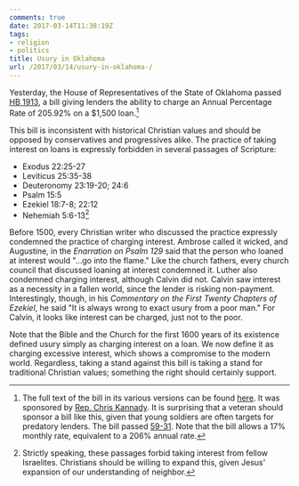 ```yaml
---
comments: true
date: 2017-03-14T11:38:19Z
tags:
- religion
- politics
title: Usury in Oklahoma
url: /2017/03/14/usury-in-oklahoma-/
---
```


Yesterday, the House of Representatives of the State of Oklahoma passed [HB 1913](http://www.oklegislature.gov/BillInfo.aspx?Bill=Hb1913&Session=1700), a bill giving lenders the ability to charge an Annual Percentage Rate of 205.92% on a $1,500 loan.[^1] 

This bill is inconsistent with historical Christian values and should be opposed by conservatives and progressives alike. The practice of taking interest on loans is expressly forbidden in several passages of Scripture:

* Exodus 22:25-27
* Leviticus 25:35-38
* Deuteronomy 23:19-20; 24:6
* Psalm 15:5
* Ezekiel 18:7-8; 22:12
* Nehemiah 5:6-13[^2]

Before 1500, every Christian writer who discussed the practice expressly condemned the practice of charging interest. Ambrose called it wicked, and Augustine, in the *Enarration on Psalm 129* said that the person who loaned at interest would "...go into the flame." Like the church fathers, every church council that discussed loaning at interest condemned it. Luther also condemned charging interest, although Calvin did not. Calvin saw interest as a necessity in a fallen world, since the lender is risking non-payment. Interestingly, though, in his *Commentary on the First Twenty Chapters of Ezekiel*, he said "It is always wrong to exact usury from a poor man." For Calvin, it looks like interest can be charged, just not to the poor. 

<!-- One could also appeal to the Founding Fathers. The colonies set an interest cap of 8%. After 1776, most states limited interest at 6%. -->

Note that the Bible and the Church for the first 1600 years of its existence defined usury simply as charging interest on a loan. We now define it as charging excessive interest, which shows a compromise to the modern world. Regardless, taking a stand against this bill is taking a stand for traditional Christian values; something the right should certainly support.

[^1]: The full text of the bill in its various versions can be found [here](http://www.oklegislature.gov/BillInfo.aspx?Bill=Hb1913&Session=1700). It was sponsored by [Rep. Chris Kannady](https://www.facebook.com/pg/Chris-Kannady-for-House-91-1406719546213093/about/?ref=page_internal). It is surprising that a veteran should sponsor a bill like this, given that young soldiers are often targets for predatory lenders. The bill passed [59-31](http://www.okhouse.gov/56LEG/OKH00208.TXT). Note that the bill allows a 17% monthly rate, equivalent to a 206% annual rate.

[^2]: Strictly speaking, these passages forbid taking interest from fellow Israelites. Christians should be willing to expand this, given Jesus' expansion of our understanding of neighbor.


